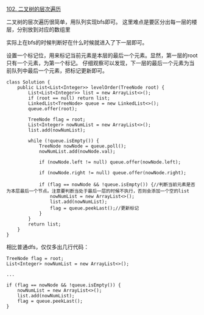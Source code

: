 [102. 二叉树的层次遍历](https://leetcode-cn.com/problems/binary-tree-level-order-traversal/description/)

二叉树的层次遍历很简单，用队列实现bfs即可。
这里难点是要区分出每一层的楼层，分别放到对应的数组里

实际上在bfs的时候判断好在什么时候就进入了下一层即可。

设置一个标记位，用来标记当前元素是本层的最后一个元素。显然，第一层的root只有一个元素，为第一个标记。
仔细观察可以发现，下一层的最后一个元素为当前队列中最后一个元素，把标记更新即可。

```
class Solution {
    public List<List<Integer>> levelOrder(TreeNode root) {
        List<List<Integer>> list = new ArrayList<>();
        if (root == null) return list;
        LinkedList<TreeNode> queue = new LinkedList<>();
        queue.offer(root);

        TreeNode flag = root;
        List<Integer> nowNumList = new ArrayList<>();
        list.add(nowNumList);

        while (!queue.isEmpty()) {
            TreeNode nowNode = queue.poll();
            nowNumList.add(nowNode.val);

            if (nowNode.left != null) queue.offer(nowNode.left);

            if (nowNode.right != null) queue.offer(nowNode.right);

            if (flag == nowNode && !queue.isEmpty()) {//判断当前元素是否为本层最后一个节点。注意要判断当处于最后一层的时候不执行，否则会添加一个空的list
                nowNumList = new ArrayList<>();
                list.add(nowNumList);
                flag = queue.peekLast();//更新标记
            }
        }
        return list;
    }
}
```

相比普通dfs，仅仅多出几行代码：
```
TreeNode flag = root;
List<Integer> nowNumList = new ArrayList<>();

...

if (flag == nowNode && !queue.isEmpty()) {
    nowNumList = new ArrayList<>();
    list.add(nowNumList);
    flag = queue.peekLast();
}

```



